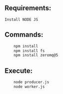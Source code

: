 ## Requirements:
    Install NODE JS

## Commands:
```bash
    npm install
    npm install fs
    npm install zeromq@5
```
## Execute:
```bash
    node producer.js
    node worker.js
```